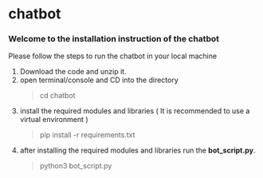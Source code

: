 # chatbot
### Welcome to the installation instruction of the chatbot
Please follow the steps to run the chatbot in your local machine 

1. Download the code and unzip it.
2. open terminal/console and CD into the directory
   > cd chatbot
3. install the required modules and libraries ( It is recommended to use a virtual environment )
   > pip install -r requirements.txt
4. after installing the required modules and libraries run the **bot_script.py**.
   > python3 bot_script.py
